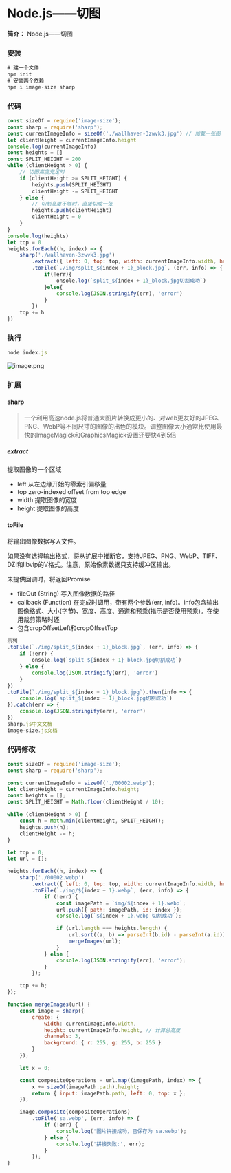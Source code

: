 # Node.js——切图

**简介：** Node.js——切图

### 安装

```javascript
# 建一个文件
npm init 
# 安装两个依赖
npm i image-size sharp
```

### 代码

```js
const sizeOf = require('image-size');
const sharp = require('sharp');
const currentImageInfo = sizeOf('./wallhaven-3zwvk3.jpg') // 加载一张图
let clientHeight = currentImageInfo.height
console.log(currentImageInfo)
const heights = []
const SPLIT_HEIGHT = 200
while (clientHeight > 0) {
    // 切图高度充足时
    if (clientHeight >= SPLIT_HEIGHT) {
        heights.push(SPLIT_HEIGHT)
        clientHeight -= SPLIT_HEIGHT
    } else {
        // 切割高度不够时，直接切成一张
        heights.push(clientHeight)
        clientHeight = 0
    }
}
console.log(heights)
let top = 0
heights.forEach((h, index) => {
    sharp('./wallhaven-3zwvk3.jpg')
        .extract({ left: 0, top: top, width: currentImageInfo.width, height: h })
        .toFile(`./img/split_${index + 1}_block.jpg`, (err, info) => {
            if(!err){
                onsole.log(`split_${index + 1}_block.jpg切割成功`)
            }else{
                console.log(JSON.stringify(err), 'error')
            }
        })
    top += h
})
```

### 执行

```js
node index.js
```



![image.png](https://cdn.jsdelivr.net/gh/bgvioletsky/ImgBlog/Typora/99204cb779224350aff32928dbf0ba4c.png)

### 扩展

#### sharp

> 一个利用高速node.js将普通大图片转换成更小的、对web更友好的JPEG、PNG、WebP等不同尺寸的图像的出色的模块。调整图像大小通常比使用最快的ImageMagick和GraphicsMagick设置还要快4到5倍

##### extract

提取图像的一个区域

- left 从左边缘开始的零索引偏移量
- top zero-indexed offset from top edge
- width 提取图像的宽度
- height 提取图像的高度

#### toFile

将输出图像数据写入文件。

如果没有选择输出格式，将从扩展中推断它，支持JPEG、PNG、WebP、TIFF、DZI和libvip的V格式。注意，原始像素数据只支持缓冲区输出。

未提供回调时，将返回Promise

- fileOut (String) 写入图像数据的路径
- callback (Function) 在完成时调用，带有两个参数(err, info)。info包含输出图像格式、大小(字节)、宽度、高度、通道和预乘(指示是否使用预乘)。在使用裁剪策略时还
- 包含cropOffsetLeft和cropOffsetTop

```js
示列
.toFile(`./img/split_${index + 1}_block.jpg`, (err, info) => {
    if (!err) {
        onsole.log(`split_${index + 1}_block.jpg切割成功`)
    } else {
        console.log(JSON.stringify(err), 'error')
    }
})
.toFile(`./img/split_${index + 1}_block.jpg`).then(info => {
    console.log(`split_${index + 1}_block.jpg切割成功`)
}).catch(err => {
    console.log(JSON.stringify(err), 'error')
})
sharp.js中文文档
image-size.js文档
```

### 

### 代码修改
```js
const sizeOf = require('image-size');
const sharp = require('sharp');

const currentImageInfo = sizeOf('./00002.webp');
let clientHeight = currentImageInfo.height;
const heights = [];
const SPLIT_HEIGHT = Math.floor(clientHeight / 10);

while (clientHeight > 0) {
    const h = Math.min(clientHeight, SPLIT_HEIGHT);
    heights.push(h);
    clientHeight -= h;
}

let top = 0;
let url = [];

heights.forEach((h, index) => {
    sharp('./00002.webp')
        .extract({ left: 0, top: top, width: currentImageInfo.width, height: h })
        .toFile(`./img/${index + 1}.webp`, (err, info) => {
            if (!err) {
                const imagePath = `img/${index + 1}.webp`;
                url.push({ path: imagePath, id: index });
                console.log(`${index + 1}.webp 切割成功`);

                if (url.length === heights.length) {
                    url.sort((a, b) => parseInt(b.id) - parseInt(a.id));
                    mergeImages(url);
                }
            } else {
                console.log(JSON.stringify(err), 'error');
            }
        });

    top += h;
});

function mergeImages(url) {
    const image = sharp({
        create: {
            width: currentImageInfo.width,
            height: currentImageInfo.height, // 计算总高度
            channels: 3,
            background: { r: 255, g: 255, b: 255 }
        }
    });

    let x = 0;

    const compositeOperations = url.map((imagePath, index) => {
        x += sizeOf(imagePath.path).height;
        return { input: imagePath.path, left: 0, top: x };
    });

    image.composite(compositeOperations)
        .toFile('sa.webp', (err, info) => {
            if (!err) {
                console.log('图片拼接成功，已保存为 sa.webp');
            } else {
                console.log('拼接失败:', err);
            }
        });
}
```